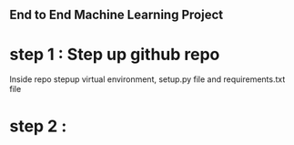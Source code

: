 ## End to End Machine Learning Project

# step 1 : Step up github repo
 Inside repo stepup virtual environment, setup.py file and requirements.txt file
# step 2 : 
